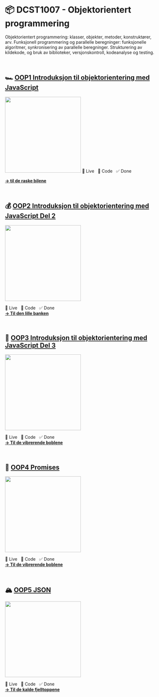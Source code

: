 # 📦 DCST1007 - Objektorientert programmering
Objektorientert programmering: klasser, objekter, metoder, konstruktører, arv. Funksjonell programmering og parallelle beregninger: funksjonelle algoritmer, synkronisering av parallelle beregninger. Strukturering av kildekode, og bruk av biblioteker, versjonskontroll, kodeanalyse og testing.

<br>

## 🏎️ [**OOP1 Introduksjon til objektorientering med JavaScript**](https://paal-sorvik-pedersen.notion.site/OOP1-Introduksjon-til-objektorientering-med-JavaScript-257ced30c9ac4b0e8f37a142e46f5fb1)
<img src="https://user-images.githubusercontent.com/37175836/212548378-d9a972cc-1cd8-465a-9560-a7994df439d2.gif" width="250"/>
🍿 Live &nbsp; 🚀 Code &nbsp; ✅ Done
<br>

[**-> til de raske bilene**](https://paalpe.github.io/digvorsj-101/OOP1%20Introduksjon%20til%20objektorientering%20med%20JavaScript/index.html)

<br>

## 💰 [**OOP2 Introduksjon til objektorientering med JavaScript Del 2**](https://paal-sorvik-pedersen.notion.site/OOP2-Objektorientert-programmering-del-2-a6600889d4f144e281aa09ea804b0fd6)
<img src="https://user-images.githubusercontent.com/37175836/213461283-8c306698-a1a1-4730-b0b3-f5302f5cdd15.gif" width="250"/>

🍿 Live &nbsp; 🚀 Code &nbsp; ✅ Done
<br>
[**-> Til den lille banken**](https://paalpe.github.io/digvorsj-101/OOP2%20-%20Objektorientert%20programmering%20del%202/index.html)

<br>

## 🫧 [**OOP3 Introduksjon til objektorientering med JavaScript Del 3**](https://paal-sorvik-pedersen.notion.site/OOP3-Objektorientert-programmering-del-3-71b1b7f5de544843874fe2dcfeffa4fa)
<img src="https://user-images.githubusercontent.com/37175836/214602579-ad89513b-a975-4708-9fbb-0ed4576d8659.gif" width="250"/>


🍿 Live &nbsp; 🚀 Code &nbsp; ✅ Done
<br>
[**-> Til de vibrerende boblene**](https://paalpe.github.io/digvorsj-101/OOP3%20-%20Objektorientert%20programmering%20del%203/index.html)

<br>


## 🎁 [**OOP4 Promises**](https://paal-sorvik-pedersen.notion.site/ving-OOP4-Promises-b3ecdfabfbde497997a3be9164689a54)
<img src="https://user-images.githubusercontent.com/37175836/216057504-eabba481-e4b0-459c-8b3f-211544509383.gif" width="250"/>


🍿 Live &nbsp; 🚀 Code &nbsp; ✅ Done
<br>
[**-> Til de vibrerende boblene**](https://paalpe.github.io/digvorsj-101/OOP4%20-%20Promies/)

<br>


## 🏔️ [**OOP5 JSON**](https://paal-sorvik-pedersen.notion.site/ving-5-JSON-87bac3efcfd54e9b824cc752238dd04b)
<img src="https://user-images.githubusercontent.com/37175836/217292726-b49a700e-cc44-46e1-b9dd-0fdd15bc414a.gif" width="250"/>


🍿 Live &nbsp; 🚀 Code &nbsp; ✅ Done
<br>
[**-> Til de kalde fjelltoppene**](https://paalpe.github.io/digvorsj-101/OOP5%20-%20JSON/)

<br>
